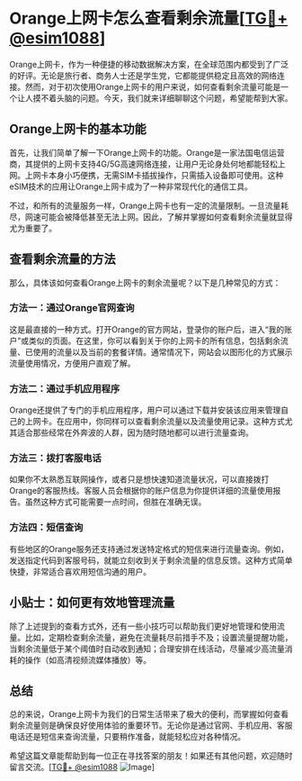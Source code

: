 # Orange上网卡怎么查看剩余流量[[TG💪+ @esim1088](https://t.me/s/esim1088)]

Orange上网卡，作为一种便捷的移动数据解决方案，在全球范围内都受到了广泛的好评。无论是旅行者、商务人士还是学生党，它都能提供稳定且高效的网络连接。然而，对于初次使用Orange上网卡的用户来说，如何查看剩余流量可能是一个让人摸不着头脑的问题。今天，我们就来详细聊聊这个问题，希望能帮到大家。

## Orange上网卡的基本功能

首先，让我们简单了解一下Orange上网卡的功能。Orange是一家法国电信运营商，其提供的上网卡支持4G/5G高速网络连接，让用户无论身处何地都能轻松上网。上网卡本身小巧便携，无需SIM卡插拔操作，只需插入设备即可使用。这种eSIM技术的应用让Orange上网卡成为了一种非常现代化的通信工具。

不过，和所有的流量服务一样，Orange上网卡也有一定的流量限制。一旦流量耗尽，网速可能会被降低甚至无法上网。因此，了解并掌握如何查看剩余流量就显得尤为重要了。

## 查看剩余流量的方法

那么，具体该如何查看Orange上网卡的剩余流量呢？以下是几种常见的方式：

### 方法一：通过Orange官网查询

这是最直接的一种方式。打开Orange的官方网站，登录你的账户后，进入“我的账户”或类似的页面。在这里，你可以看到关于你的上网卡的所有信息，包括剩余流量、已使用的流量以及当前的套餐详情。通常情况下，网站会以图形化的方式展示流量使用情况，方便用户直观了解。

### 方法二：通过手机应用程序

Orange还提供了专门的手机应用程序，用户可以通过下载并安装该应用来管理自己的上网卡。在应用中，你同样可以查看剩余流量以及流量使用记录。这种方式尤其适合那些经常在外奔波的人群，因为随时随地都可以进行流量查询。

### 方法三：拨打客服电话

如果你不太熟悉互联网操作，或者只是想快速知道流量状况，可以直接拨打Orange的客服热线。客服人员会根据你的账户信息为你提供详细的流量使用报告。虽然这种方式可能需要一点时间，但胜在准确无误。

### 方法四：短信查询

有些地区的Orange服务还支持通过发送特定格式的短信来进行流量查询。例如，发送指定代码到客服号码，就能立刻收到关于剩余流量的信息反馈。这种方式简单快捷，非常适合喜欢用短信沟通的用户。

## 小贴士：如何更有效地管理流量

除了上述提到的查看方式外，还有一些小技巧可以帮助我们更好地管理和使用流量。比如，定期检查剩余流量，避免在流量耗尽前措手不及；设置流量提醒功能，当剩余流量低于某个阈值时自动收到通知；合理安排在线活动，尽量减少高流量消耗的操作（如高清视频流媒体播放）等。

## 总结

总的来说，Orange上网卡为我们的日常生活带来了极大的便利，而掌握如何查看剩余流量则是确保良好使用体验的重要环节。无论你是通过官网、手机应用、客服电话还是短信来查询流量，只要稍作准备，就能轻松应对各种情况。

希望这篇文章能帮助到每一位正在寻找答案的朋友！如果还有其他问题，欢迎随时留言交流。[[TG💪+ @esim1088](https://t.me/s/esim1088) ![Image](https://i.postimg.cc/4NQfJmqS/Snipaste-2025-05-13-00-14-12.png)]